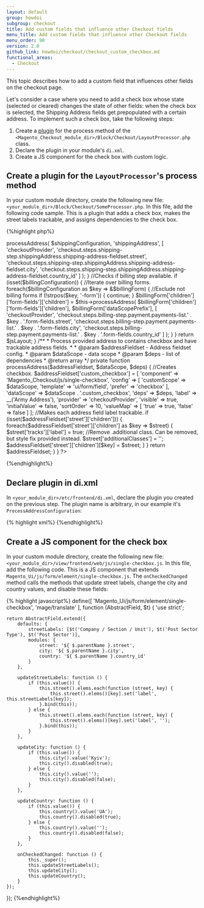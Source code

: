 ```yaml
---
layout: default
group: howdoi
subgroup: checkout
title: Add custom fields that influence other Checkout fields
menu_title: Add custom fields that influence other Checkout fields
menu_order: 90
version: 2.0
github_link: howdoi/checkout/checkout_custom_checkbox.md
functional_areas:
  - Checkout
---
```


This topic describes how to add a custom field that influences other fields on the checkout page. 

Let's consider a case where you need to add a check box whose state (selected or cleared) changes the state of other fields: when the check box is selected, the Shipping Address fields get prepopulated with a certain address. To implement such a check box, take the following steps:

1. Create a [plugin]({{page.baseurl}}extension-dev-guide/plugins.html) for the process method of the `<Magento_Checkout_module_dir>/Block/Checkout/LayoutProcessor.php` class.
2. Declare the plugin in your module's `di.xml`.
2. Create a JS component for the check box with custom logic.

## Create a plugin for the `LayoutProcessor`'s process method

In your custom module directory, create the following new file: `<your_module_dir>/Block/Checkout/SomeProcessor.php`. In this file, add the following code sample. This is a plugin that adds a check box, makes the street labels trackable, and assigns dependencies to the check box.

{%highlight php%}
<?php
namespace Magento\Checkout\Block\Checkout;

class SomeProcessor
{
    /**
     * Checkout LayoutProcessor after process plugin.
     *
     * @param \Magento\Checkout\Block\Checkout\LayoutProcessor $processor
     * @param array $jsLayout
     * @return array
     */
    public function afterProcess(\Magento\Checkout\Block\Checkout\LayoutProcessor $processor, $jsLayout)
    {
        $shippingConfiguration = &$jsLayout['components']['checkout']['children']['steps']['children']['shipping-step']
            ['children']['shippingAddress']['children']['shipping-address-fieldset']['children'];
        $billingConfiguration = &$jsLayout['components']['checkout']['children']['steps']['children']['billing-step']
        ['children']['payment']['children']['payments-list']['children'];

        //Checks if shipping step available.
        if (isset($shippingConfiguration)) {
            $shippingConfiguration = $this->processAddress(
                $shippingConfiguration,
                'shippingAddress',
                [
                    'checkoutProvider',
                    'checkout.steps.shipping-step.shippingAddress.shipping-address-fieldset.street',
                    'checkout.steps.shipping-step.shippingAddress.shipping-address-fieldset.city',
                    'checkout.steps.shipping-step.shippingAddress.shipping-address-fieldset.country_id'
                ]
            );
        }

        //Checks if billing step available.
        if (isset($billingConfiguration)) {
            //Iterate over billing forms.
            foreach($billingConfiguration as $key => &$billingForm) {
                //Exclude not billing forms
                if (!strpos($key, '-form')) {
                    continue;
                }

                $billingForm['children']['form-fields']['children'] = $this->processAddress(
                    $billingForm['children']['form-fields']['children'],
                    $billingForm['dataScopePrefix'],
                    [
                        'checkoutProvider',
                        'checkout.steps.billing-step.payment.payments-list.' . $key . '.form-fields.street',
                        'checkout.steps.billing-step.payment.payments-list.' . $key . '.form-fields.city',
                        'checkout.steps.billing-step.payment.payments-list.' . $key . '.form-fields.country_id'
                    ]
                );
            }
        }

        return $jsLayout;
    }

    /**
     * Process provided address to contains checkbox and have trackable address fields.
     *
     * @param $addressFieldset - Address fieldset config.
     * @param $dataScope - data scope
     * @param $deps - list of dependencies
     * @return array
     */
    private function processAddress($addressFieldset, $dataScope, $deps)
    {
        //Creates checkbox.
        $addressFieldset['custom_checkbox'] = [
            'component' => 'Magento_Checkout/js/single-checkbox',
            'config' => [
                'customScope' => $dataScope,
                'template' => 'ui/form/field',
                'prefer' => 'checkbox'
            ],
            'dataScope' => $dataScope . '.custom_checkbox',
            'deps' => $deps,
            'label' => __('Army Address'),
            'provider' => 'checkoutProvider',
            'visible' => true,
            'initialValue' => false,
            'sortOrder' => 10,
            'valueMap' => [
                'true' => true,
                'false' => false
            ]
        ];

        //Makes each address field label trackable.
        if (isset($addressFieldset['street']['children'])) {
            foreach($addressFieldset['street']['children'] as $key => $street) {
                $street['tracks']['label'] = true;
                //Remove .additional class. Can be removed, but style fix provided instead.
                $street['additionalClasses'] = '';
                $addressFieldset['street']['children'][$key] = $street;
            }
        }

        return $addressFieldset;
    }
}
?>
{%endhighlight%}

## Declare plugin in di.xml

In `<your_module_dir>/etc/frontend/di.xml`, declare the plugin you created on the previous step. The plugin name is arbitrary, in our example it's `ProcessAddressConfiguration`:

{% highlight xml%}
<config xmlns:xsi="http://www.w3.org/2001/XMLSchema-instance"
        xsi:noNamespaceSchemaLocation="urn:magento:framework:ObjectManager/etc/config.xsd">
    <type name="Magento\Checkout\Block\Checkout\LayoutProcessor">
        <plugin name="ProcessAddressConfiguration" type="Magento\Checkout\Block\Checkout\SomeProcessor"/>
    </type>
</config>
{%endhighlight%}


## Create a JS component for the check box

In your custom module directory, create the following new file: `<your_module_dir>/view/frontend/web/js/single-checkbox.js`. In this file, add the following code. This is  a JS component that extends `Magento_Ui/js/form/element/single-checkbox.js`. The `onCheckedChanged` method calls the methods that update street labels, change the city and country values, and disable these fields:

{% highlight javascript%}
define([
    'Magento_Ui/js/form/element/single-checkbox',
    'mage/translate'
], function (AbstractField, $t) {
    'use strict';

    return AbstractField.extend({
        defaults: {
            streetLabels: [$t('Company / Section / Unit'), $t('Post Sector Type'), $t('Post Sector')],
            modules: {
                street: '${ $.parentName }.street',
                city: '${ $.parentName }.city',
                country: '${ $.parentName }.country_id'
            }
        },

        updateStreetLabels: function () {
            if (this.value()) {
                this.street().elems.each(function (street, key) {
                    this.street().elems()[key].set('label', this.streetLabels[key]);
                }.bind(this));
            } else {
                this.street().elems.each(function (street, key) {
                    this.street().elems()[key].set('label', '');
                }.bind(this));
            }
        },

        updateCity: function () {
            if (this.value()) {
                this.city().value('Kyiv');
                this.city().disabled(true);
            } else {
                this.city().value('');
                this.city().disabled(false);
            }
        },

        updateCountry: function () {
            if (this.value()) {
                this.country().value('UA');
                this.country().disabled(true);
            } else {
                this.country().value('');
                this.country().disabled(false);
            }
        },

        onCheckedChanged: function () {
            this._super();
            this.updateStreetLabels();
            this.updateCity();
            this.updateCountry();
        }
    });
});
{%endhighlight%}

